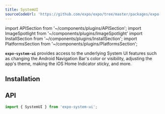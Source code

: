 ```yaml
---
title: SystemUI
sourceCodeUrl: 'https://github.com/expo/expo/tree/master/packages/expo-system-ui'
---
```


import APISection from '~/components/plugins/APISection';
import ImageSpotlight from '~/components/plugins/ImageSpotlight'
import InstallSection from '~/components/plugins/InstallSection';
import PlatformsSection from '~/components/plugins/PlatformsSection';

**`expo-system-ui`** provides access to the underlying System UI features such as changing the Android Navigation Bar's color or visibility, adjusting the app's theme, making the iOS Home Indicator sticky, and more.

<PlatformsSection android emulator ios simulator />

## Installation

<InstallSection packageName="expo-system-ui" />

## API

```js
import { SystemUI } from 'expo-system-ui';
```

<APISection packageName="expo-system-ui" apiName="SystemUI" />
